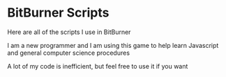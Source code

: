 # BitBurner Scripts

Here are all of the scripts I use in BitBurner

I am a new programmer and I am using this game to help learn Javascript and general computer science procedures

A lot of my code is inefficient, but feel free to use it if you want
